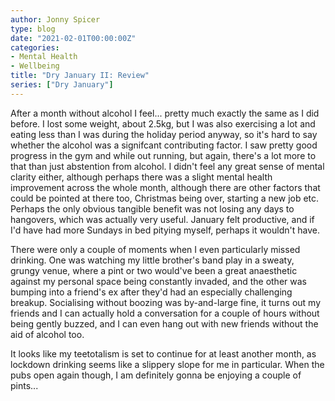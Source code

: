 ```yaml
---
author: Jonny Spicer
type: blog
date: "2021-02-01T00:00:00Z"
categories:
- Mental Health
- Wellbeing
title: "Dry January II: Review"
series: ["Dry January"]
---
```

After a month without alcohol I feel... pretty much exactly the same as I did before. I lost some weight, about 2.5kg, but I was also exercising a lot and eating less than I was during
the holiday period anyway, so it's hard to say whether the alcohol was a signifcant contributing factor. I saw pretty good progress in the gym and while out running, but again, there's
a lot more to that than just abstention from alcohol. I didn't feel any great sense of mental clarity either, although perhaps there was a slight mental health improvement across the
whole month, although there are other factors that could be pointed at there too, Christmas being over, starting a new job etc. Perhaps the only obvious tangible benefit was not
losing any days to hangovers, which was actually very useful. January felt productive, and if I'd have had more Sundays in bed pitying myself, perhaps it wouldn't have.

There were only a couple of moments when I even particularly missed drinking. One was watching my little brother's band play in a sweaty, grungy venue, where a pint or two would've
been a great anaesthetic against my personal space being constantly invaded, and the other was bumping into a friend's ex after they'd had an especially challenging breakup.
Socialising without boozing was by-and-large fine, it turns out my friends and I can actually hold a conversation for a couple of hours without being gently buzzed, and I can even
hang out with new friends without the aid of alcohol too.

It looks like my teetotalism is set to continue for at least another month, as lockdown drinking seems like a slippery slope for me in particular. When the pubs open again though, I am
definitely gonna be enjoying a couple of pints...
